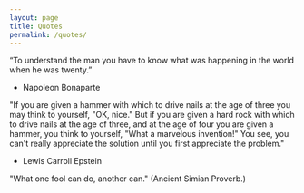 ```yaml
---
layout: page
title: Quotes
permalink: /quotes/
---
```


“To understand the man you have to know what was happening in the world when he was twenty.”
- Napoleon Bonaparte

"If you are given a hammer with which to drive nails
at the age of three you may think to yourself, "OK,
nice." But if you are given a hard rock with which to
drive nails at the age of three, and at the age of four
you are given a hammer, you think to yourself, "What
a marvelous invention!" You see, you can't really
appreciate the solution until you first appreciate the
problem."
- Lewis Carroll Epstein

"What one fool can do, another can."
(Ancient Simian Proverb.)
